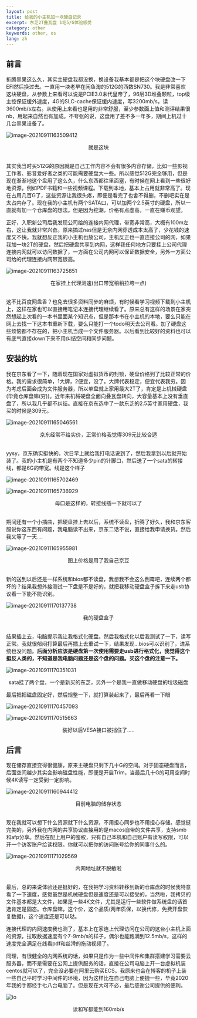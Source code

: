 ```yaml
---
layout: post
title: 给我的小主机加一块硬盘记录
excerpt: 东芝2T叠瓦盘 1毛5/G体验感受
category: other
keywords: other, os
lang: zh
---
```


## 前言

折腾黑果这么久，其实主硬盘我都没换，换设备我基本都是把这个块硬盘改一下EFI然后换过去。一直用一块老早在闲鱼淘的512G的西数SN730。我是非常喜欢这块硬盘，从参数上来看可以说是PCIE3.0末代皇帝了，96层3D堆叠颗粒，top级主控保证缓外速度，4G的SLC-cache保证缓内速度，写3200mb/s，读3600mb/s左右。从使用上来看也是用的非常舒服，至少参数面上值和测评结果很nb，用起来自然也有加成。不夸张的说，这盘用了差不多一年多，期间上机过十几台黑果设备了。

![image-20210911163509412](https://mypicgogo.oss-cn-hangzhou.aliyuncs.com/tuchuang20210911163509.png)

<center>就是这块</center>

<br>

其实我当时买512G的原因就是自己工作内容不会有很多内容存储，比如一些影视工作者、影音爱好者之类的可能需要硬盘大一些。所以感觉512G完全够用，但是现在渐渐地这个盘用了这么久，什么东西都往里面塞，有时候在网上看到一些很好地资源，例如PDF书籍和一些视频课程。下载到本地，基本上占用就非常高了。现在占用几百G了，这些资源让我很头疼，即便是看完了也舍不得删，不删吧实在是太占内存了。现在我的小主机有两个SATA口，可以加两个2.5英寸的硬盘，所以一直就有加一个仓库盘的想法。但是因为挖潮，价格有点虚高，一直在赚币观望。

正好，入职新公司后我发现公司给的连接内网代理，带宽非常高，大概有100m左右，这让我就非常兴奋。原来搞过nas但是无奈内网穿透成本太高了，少花钱的速度又不快。我就想反正我的小主机也放公司，主机反正也一直连接公司的网，如果我加一块2T的硬盘，然后把硬盘共享到内网，这样我任何地方只要挂上公司代理连接内网就可以访问数据了，一方面在公司内网可以保证数据安全，另外一方面公司给的代理连接内网带宽很高。

![image-20210911163725851](https://mypicgogo.oss-cn-hangzhou.aliyuncs.com/tuchuang20210911163725.png)

<center>在家挂上代理测速(出口带宽稍稍拉垮一点)</center>

<br>

这不比百度网盘香？也免去很多资料同步的麻烦，有时候看学习视频下载到小主机上，这样在家也可以直接用笔记本连接代理继续看了。原来总有这样的场景在家突然想起上次看的一本书里面某个知识点，但是那本书在小主机的本地，要么只能在网上去找一下这本书重新下载，要么只能打一个todo明天去公司看。加了硬盘这些烦恼都不存在的，把小主机当成一个文件服务器。以后看到比较好的资料也可以有底气直接down下来不用纠结空间和同步问题。

## 安装的坑

我在京东看了一下，随着现在国家对虚拟货币的封锁，硬盘价格到了比较正常的价格。我的需求很简单，1大牌，2便宜，没了。大牌代表稳定，便宜代表我穷。因为考虑后面会成为文件服务器，所以单盘就上家用最大2T了，肯定是上机械硬盘(毕竟仓库盘嘛(穷))。近年来机械硬盘全面向叠瓦盘转向，大容量基本上没有垂直盘了，所以我几乎都不纠结。直接在京东选中了一款东芝的2.5英寸家用硬盘，我买的时候是309元。

![image-20210911165046561](https://mypicgogo.oss-cn-hangzhou.aliyuncs.com/tuchuang20210911165046.png)

<center>京东经常不给实价，正常价格我觉得309元比较合适</center>

<br>

yysy，京东确实挺快的，次日早上就给我打电话说到了，然后我拿到以后就开始装了。我的小主机是有两个不知道多少pin的针脚口，然后送了一个sata的转接线，都是6G的带宽。线是这个样子

![image-20210911165702469](https://mypicgogo.oss-cn-hangzhou.aliyuncs.com/tuchuang20210911165702.png)

![image-20210911165736929](https://mypicgogo.oss-cn-hangzhou.aliyuncs.com/tuchuang20210911165736.png)



<center>母口是这样的，转接线插一下就可以了</center>

<br>

期间还有一个小插曲，把硬盘挂上去以后，系统不读盘，折腾了好久，我和京东客服说你这东西有问题，我电脑读不出来，京东二话不说，直接给我申请换货。然后我又等了一天....

![image-20210911165955981](https://mypicgogo.oss-cn-hangzhou.aliyuncs.com/tuchuang20210911165956.png)



<center>图上价格是用了我自己京豆</center>

<br>

新的送到以后还是一样系统和bios都不读盘，我想我不会这么倒霉吧，连续两个都坏的？结果我想外接测试一下盘是不是好的，就把我移动硬盘盒子拆下来走usb协议看一下能不能识别。

![image-20210911170137738](https://mypicgogo.oss-cn-hangzhou.aliyuncs.com/tuchuang20210911170137.png)

<center>我的硬盘盒子</center>

<br>

结果插上去，电脑提示我让我格式化硬盘。然后我格式化以后我测试了一下，读写正常。我就很郁闷打算最后再插上去重试一下，结果发现...bios可以识别了，进系统也没问题。**后面分析应该是硬盘第一次使用需要走usb进行格式化，我觉得这个挺反人类的，不知道是我电脑问题还是这个盘的问题。买这个盘的注意一下。**

![image-20210911170351031](https://mypicgogo.oss-cn-hangzhou.aliyuncs.com/tuchuang20210911170351.png)

<center>sata挂了两个盘，一个是新买的东芝，另外一个是我一直做移动硬盘的垃圾磁盘</center>



最后把把磁盘固定好，然后规整一下，就打算装起来了，最后再看一下眼

![image-20210911170457093](https://mypicgogo.oss-cn-hangzhou.aliyuncs.com/tuchuang20210911170457.png)

![image-20210911170515663](https://mypicgogo.oss-cn-hangzhou.aliyuncs.com/tuchuang20210911170515.png)

<center>装好以后VESA接口被挡住了.....</center>



## 后言

现在储存直接变得很健康，原来主硬盘只剩下几十G的空间。对于固态硬盘而言，后面空间越少其实会影响磁盘性能，即便是开启Trim，当最后几十G的可用空间时候4K读写一定受到一定影响。

![image-20210911160944412](https://mypicgogo.oss-cn-hangzhou.aliyuncs.com/tuchuang20210911160944.png)

<center>目前电脑的储存状态</center>

<br>

现在我就可以想下什么资源就下什么资源，不用担心同步也不用担心存储。感觉挺完美的，另外我在内网的共享协议直接用的是macos自带的文件共享，支持smb和afp分享。然后在配上用户的鉴权，只有自己本机和自己账户有读写权限，可以开一个访客账户给读权限。你就可以把你的访问账号给你的同事什么的。

![image-20210911171029569](https://mypicgogo.oss-cn-hangzhou.aliyuncs.com/tuchuang20210911171029.png)

<center>内网地址就不脱敏啦</center>

<br>

最后，总的来说体验还是挺好的，在我把学习资料转移到新的仓库盘的时候我特意看了一下速度，感觉虽然是机械硬盘但是速度还是可以接受的，当然啦，我拷贝的文件基本都是大文件，如果是一些4K文件，尤其是运行一些软件做系统盘的话首选肯定是固态。仓库盘嘛，这个价，这个品质(两年质保，以换代修，免费开盘恢复数据)，这个速度还是可以哒。

连接代理的内网速度我也测了，基本上在家连上代理访问在公司的这台小主机上面的资源，拉取数据速度有个7-9mb/s的样子，偶尔也能跑满到12.5mb/s，这样的速度完全满足在线看pdf和丝滑的拖动视频了。

同理，有很健全的内网系统的话，如果只是作为一些中间件和集群搭建学习需要云服务器，而不是需要在公网上提供服务的话，直接在公司电脑上开一台虚拟机装centos就可以了，完全没必要在阿里云购买ECS。我原来也会在博客的机子上装一些自己平时学习中间件的环境，因为这样比在自己电脑上便捷一些，毕竟2020年我的手都经手七八台电脑了。但是现在大可不必，最后感谢公司提供的便利。

![io](https://mypicgogo.oss-cn-hangzhou.aliyuncs.com/tuchuang20210911171310.png)

<center>读和写都能到160mb/s</center>

